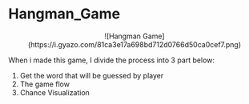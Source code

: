 # Hangman_Game

<div>
    <center>![Hangman Game](https://i.gyazo.com/81ca3e17a698bd712d0766d50ca0cef7.png)</center>
</div>

When i made this game, I divide the process into 3 part below:
<ol>
  <li>Get the word that will be guessed by player
  <li>The game flow
  <li>Chance Visualization
<ol>

